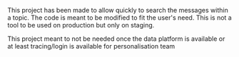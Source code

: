 This project has been made to allow quickly to search the messages within a topic.
The code is meant to be modified to fit the user's need.
This is not a tool to be used on production but only on staging.

This project meant to not be needed once the data platform is available or at least tracing/login is available for personalisation team